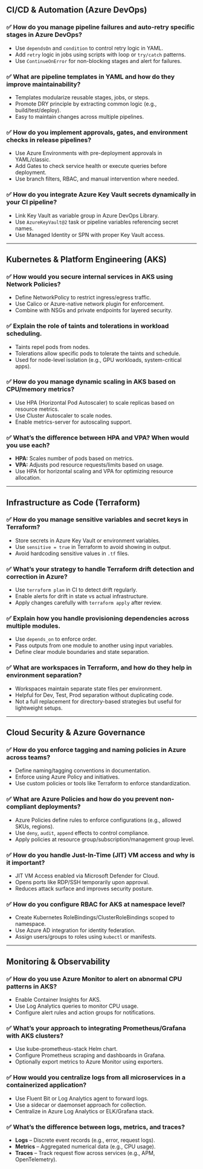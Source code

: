 
## CI/CD & Automation (Azure DevOps)

### ✅ How do you manage pipeline failures and auto-retry specific stages in Azure DevOps?
- Use `dependsOn` and `condition` to control retry logic in YAML.
- Add `retry` logic in jobs using scripts with loop or `try/catch` patterns.
- Use `ContinueOnError` for non-blocking stages and alert for failures.

### ✅ What are pipeline templates in YAML and how do they improve maintainability?
- Templates modularize reusable stages, jobs, or steps.
- Promote DRY principle by extracting common logic (e.g., build/test/deploy).
- Easy to maintain changes across multiple pipelines.

### ✅ How do you implement approvals, gates, and environment checks in release pipelines?
- Use Azure Environments with pre-deployment approvals in YAML/classic.
- Add Gates to check service health or execute queries before deployment.
- Use branch filters, RBAC, and manual intervention where needed.

### ✅ How do you integrate Azure Key Vault secrets dynamically in your CI pipeline?
- Link Key Vault as variable group in Azure DevOps Library.
- Use `AzureKeyVault@2` task or pipeline variables referencing secret names.
- Use Managed Identity or SPN with proper Key Vault access.

---

## Kubernetes & Platform Engineering (AKS)

### ✅ How would you secure internal services in AKS using Network Policies?
- Define NetworkPolicy to restrict ingress/egress traffic.
- Use Calico or Azure-native network plugin for enforcement.
- Combine with NSGs and private endpoints for layered security.

### ✅ Explain the role of taints and tolerations in workload scheduling.
- Taints repel pods from nodes.
- Tolerations allow specific pods to tolerate the taints and schedule.
- Used for node-level isolation (e.g., GPU workloads, system-critical apps).

### ✅ How do you manage dynamic scaling in AKS based on CPU/memory metrics?
- Use HPA (Horizontal Pod Autoscaler) to scale replicas based on resource metrics.
- Use Cluster Autoscaler to scale nodes.
- Enable metrics-server for autoscaling support.

### ✅ What’s the difference between HPA and VPA? When would you use each?
- **HPA:** Scales number of pods based on metrics.
- **VPA:** Adjusts pod resource requests/limits based on usage.
- Use HPA for horizontal scaling and VPA for optimizing resource allocation.

---

## Infrastructure as Code (Terraform)

### ✅ How do you manage sensitive variables and secret keys in Terraform?
- Store secrets in Azure Key Vault or environment variables.
- Use `sensitive = true` in Terraform to avoid showing in output.
- Avoid hardcoding sensitive values in `.tf` files.

### ✅ What’s your strategy to handle Terraform drift detection and correction in Azure?
- Use `terraform plan` in CI to detect drift regularly.
- Enable alerts for drift in state vs actual infrastructure.
- Apply changes carefully with `terraform apply` after review.

### ✅ Explain how you handle provisioning dependencies across multiple modules.
- Use `depends_on` to enforce order.
- Pass outputs from one module to another using input variables.
- Define clear module boundaries and state separation.

### ✅ What are workspaces in Terraform, and how do they help in environment separation?
- Workspaces maintain separate state files per environment.
- Helpful for Dev, Test, Prod separation without duplicating code.
- Not a full replacement for directory-based strategies but useful for lightweight setups.

---

## Cloud Security & Azure Governance

### ✅ How do you enforce tagging and naming policies in Azure across teams?
- Define naming/tagging conventions in documentation.
- Enforce using Azure Policy and initiatives.
- Use custom policies or tools like Terraform to enforce standardization.

### ✅ What are Azure Policies and how do you prevent non-compliant deployments?
- Azure Policies define rules to enforce configurations (e.g., allowed SKUs, regions).
- Use `deny`, `audit`, `append` effects to control compliance.
- Apply policies at resource group/subscription/management group level.

### ✅ How do you handle Just-In-Time (JIT) VM access and why is it important?
- JIT VM Access enabled via Microsoft Defender for Cloud.
- Opens ports like RDP/SSH temporarily upon approval.
- Reduces attack surface and improves security posture.

### ✅ How do you configure RBAC for AKS at namespace level?
- Create Kubernetes RoleBindings/ClusterRoleBindings scoped to namespace.
- Use Azure AD integration for identity federation.
- Assign users/groups to roles using `kubectl` or manifests.

---

## Monitoring & Observability

### ✅ How do you use Azure Monitor to alert on abnormal CPU patterns in AKS?
- Enable Container Insights for AKS.
- Use Log Analytics queries to monitor CPU usage.
- Configure alert rules and action groups for notifications.

### ✅ What’s your approach to integrating Prometheus/Grafana with AKS clusters?
- Use kube-prometheus-stack Helm chart.
- Configure Prometheus scraping and dashboards in Grafana.
- Optionally export metrics to Azure Monitor using exporters.

### ✅ How would you centralize logs from all microservices in a containerized application?
- Use Fluent Bit or Log Analytics agent to forward logs.
- Use a sidecar or daemonset approach for collection.
- Centralize in Azure Log Analytics or ELK/Grafana stack.

### ✅ What’s the difference between logs, metrics, and traces?
- **Logs** – Discrete event records (e.g., error, request logs).
- **Metrics** – Aggregated numerical data (e.g., CPU usage).
- **Traces** – Track request flow across services (e.g., APM, OpenTelemetry).
